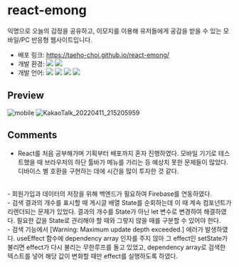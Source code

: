 # react-emong

익명으로 오늘의 감정을 공유하고, 이모지를 이용해 유저들에게 공감을 받을 수 있는 모바일/PC 반응형 웹사이트입니다.

- 배포 링크: https://taeho-choi.github.io/react-emong/
- 개발 환경: <img src="https://img.shields.io/badge/Windows-0078D6?style=flat&logo=Windows&logoColor=white"/> <img src="https://img.shields.io/badge/VS_Code-007ACC?style=flat&logo=VisualStudioCode&logoColor=white"/>
- 개발 언어: <img src="https://img.shields.io/badge/HTML5-E34F26?style=flat&logo=HTML5&logoColor=white"/> <img src="https://img.shields.io/badge/CSS3-1572B6?style=flat&logo=CSS3&logoColor=white"/> <img src="https://img.shields.io/badge/JavaScript-F7DF1E?style=flat&logo=JavaScript&logoColor=white"/> <img src="https://img.shields.io/badge/React-61DAFB?style=flat&logo=React&logoColor=white"/>

## Preview

![mobile](https://user-images.githubusercontent.com/60216512/162748386-104e0181-4dd2-46dc-a892-0e51018e0c08.png)
![KakaoTalk_20220411_215205959](https://user-images.githubusercontent.com/60216512/162749184-8706562c-f9f5-4e12-8143-73ef526ac9f7.png)

## Comments

- React를 처음 공부해가며 기획부터 배포까지 혼자 진행하였다. 모바일 기기로 테스트했을 때 브라우저의 하단 툴바가 메뉴를 가리는 등 예상치 못한 문제들이 많았다. 디바이스 별 호환을 구현하는 데에 시간을 많이 투자한 것 같다.
<br>
- 회원가입과 데이터의 저장을 위해 백엔드가 필요하여 Firebase를 연동하였다.
<br>
- 검색 결과의 개수를 표시할 때 게시글 배열 State를 순회하는데 이 때 계속 컴포넌트가 리렌더되는 문제가 있었다. 결과의 개수를 State가 아닌 let 변수로 변경하여 해결하였다. 필요한 값을 State로 관리해야 할 때와 그렇지 않을 때를 구분할 수 있어야 한다.
<br>
- 검색 기능에서 [Warning: Maximum update depth exceeded.] 에러가 발생하였다. useEffect 함수에 dependency array 인자를 주지 않아 그 effect인 setState가 불리면 effect가 다시 불리는 무한루프를 돌고 있었고, dependency array로 검색한 텍스트를 넣어 해당 값이 변화할 때만 effect를 실행하도록 하였다.
